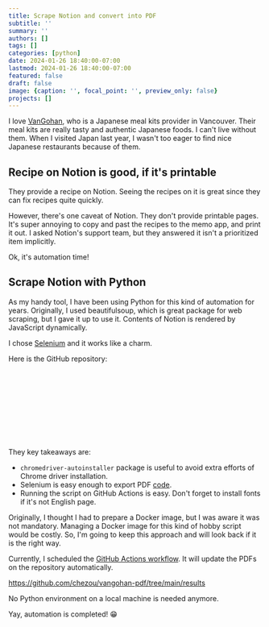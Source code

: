 ```yaml
---
title: Scrape Notion and convert into PDF
subtitle: ''
summary: ''
authors: []
tags: []
categories: [python]
date: 2024-01-26 18:40:00-07:00
lastmod: 2024-01-26 18:40:00-07:00
featured: false
draft: false
image: {caption: '', focal_point: '', preview_only: false}
projects: []
---
```


I love [VanGohan](https://www.vangohan.com/), who is a Japanese meal kits provider in Vancouver. Their meal kits are really tasty and authentic Japanese foods. I can't live without them. When I visited Japan last year, I wasn't too eager to find nice Japanese restaurants because of them.

## Recipe on Notion is good, if it's printable

They provide a recipe on Notion. Seeing the recipes on it is great since they can fix recipes quite quickly.

However, there's one caveat of Notion. They don't provide printable pages. It's super annoying to copy and past the recipes to the memo app, and print it out. I asked Notion's support team, but they answered it isn't a prioritized item implicitly.

Ok, it's automation time!

## Scrape Notion with Python

As my handy tool, I have been using Python for this kind of automation for years. Originally, I used beautifulsoup, which is great package for web scraping, but I gave it up to use it. Contents of Notion is rendered by JavaScript dynamically.

I chose [Selenium](https://selenium-python.readthedocs.io/) and it works like a charm.

Here is the GitHub repository:

<div class="iframely-embed"><div class="iframely-responsive" style="height: 140px; padding-bottom: 0;"><a href="https://github.com/chezou/vangohan-pdf" data-iframely-url="//iframely.net/cP0eFmn?card=small"></a></div></div><script async src="//iframely.net/embed.js"></script>

They key takeaways are:

- `chromedriver-autoinstaller` package is useful to avoid extra efforts of Chrome driver installation.
- Selenium is easy enough to export PDF [code](https://github.com/chezou/vangohan-pdf/blob/004eaa83a45f2a238b5065a0474903a60838a94d/fetch_vangohan.py#L200-L212).
- Running the script on GitHub Actions is easy. Don't forget to install fonts if it's not English page.

Originally, I thought I had to prepare a Docker image, but I was aware it was not mandatory. Managing a Docker image for this kind of hobby script would be costly. So, I'm going to keep this approach and will look back if it is the right way.

Currently, I scheduled the [GitHub Actions workflow](https://github.com/chezou/vangohan-pdf/blob/main/.github/workflows/selenium_action.yaml). It will update the PDFs on the repository automatically.

https://github.com/chezou/vangohan-pdf/tree/main/results

No Python environment on a local machine is needed anymore.

Yay, automation is completed! 😁

